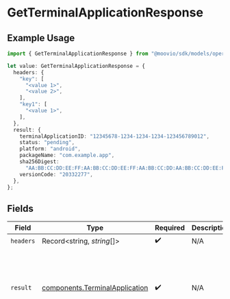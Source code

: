 # GetTerminalApplicationResponse

## Example Usage

```typescript
import { GetTerminalApplicationResponse } from "@moovio/sdk/models/operations";

let value: GetTerminalApplicationResponse = {
  headers: {
    "key": [
      "<value 1>",
      "<value 2>",
    ],
    "key1": [
      "<value 1>",
    ],
  },
  result: {
    terminalApplicationID: "12345678-1234-1234-1234-123456789012",
    status: "pending",
    platform: "android",
    packageName: "com.example.app",
    sha256Digest:
      "AA:BB:CC:DD:EE:FF:AA:BB:CC:DD:EE:FF:AA:BB:CC:DD:AA:BB:CC:DD:EE:FF:AA:BB:CC:DD:EE:FF:AA:BB:CC:DD",
    versionCode: "20332277",
  },
};
```

## Fields

| Field                                                                                                                                                                                                                                                                                           | Type                                                                                                                                                                                                                                                                                            | Required                                                                                                                                                                                                                                                                                        | Description                                                                                                                                                                                                                                                                                     | Example                                                                                                                                                                                                                                                                                         |
| ----------------------------------------------------------------------------------------------------------------------------------------------------------------------------------------------------------------------------------------------------------------------------------------------- | ----------------------------------------------------------------------------------------------------------------------------------------------------------------------------------------------------------------------------------------------------------------------------------------------- | ----------------------------------------------------------------------------------------------------------------------------------------------------------------------------------------------------------------------------------------------------------------------------------------------- | ----------------------------------------------------------------------------------------------------------------------------------------------------------------------------------------------------------------------------------------------------------------------------------------------- | ----------------------------------------------------------------------------------------------------------------------------------------------------------------------------------------------------------------------------------------------------------------------------------------------- |
| `headers`                                                                                                                                                                                                                                                                                       | Record<string, *string*[]>                                                                                                                                                                                                                                                                      | :heavy_check_mark:                                                                                                                                                                                                                                                                              | N/A                                                                                                                                                                                                                                                                                             |                                                                                                                                                                                                                                                                                                 |
| `result`                                                                                                                                                                                                                                                                                        | [components.TerminalApplication](../../models/components/terminalapplication.md)                                                                                                                                                                                                                | :heavy_check_mark:                                                                                                                                                                                                                                                                              | N/A                                                                                                                                                                                                                                                                                             | {<br/>"terminalApplicationID": "12345678-1234-1234-1234-123456789012",<br/>"status": "pending",<br/>"platform": "android",<br/>"packageName": "com.example.app",<br/>"sha256Digest": "AA:BB:CC:DD:EE:FF:AA:BB:CC:DD:EE:FF:AA:BB:CC:DD:AA:BB:CC:DD:EE:FF:AA:BB:CC:DD:EE:FF:AA:BB:CC:DD",<br/>"versionCode": "20332277"<br/>} |
